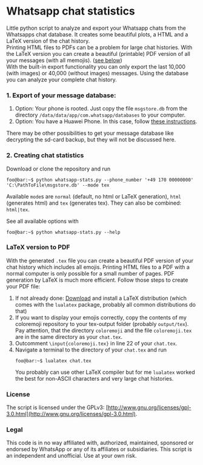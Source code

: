 # Whatsapp chat statistics
Little python script to analyze and export your Whatsapp chats from the Whatsapps chat database. It creates some beautiful plots, a HTML and a LaTeX version of the chat history.  
Printing HTML files to PDFs can be a problem for large chat histories. With the LaTeX version you can create a beautiful (printable) PDF version of all your messages (with all memojis). ([see below](#latex))  
With the built-in export functionality you can only export the last 10,000 (with images) or 40,000 (without images) messages. Using the database you can analyze your complete chat history.
### 1. Export of your message database:
1. Option: Your phone is rooted. Just copy the file `msgstore.db` from the directory `/data/data/app/com.whatsapp/databases` to your computer.
2. Option: You have a Huawei Phone. In this case, follow [these instructions](https://github.com/daandtu/whatsapp-chat-stats/blob/master/Huawei%20Export.md).

There may be other possibilities to get your message database like decrypting the sd-card backup, but they will not be discussed here.
### 2. Creating chat statistics
Download or clone the repository and run
```console
foo@bar:~$ python whatsapp-stats.py --phone_number '+49 170 00000000' 'C:\PathToFile\msgstore.db' --mode tex
```
Available `mode`s are `normal` (default, no html or LaTeX generation), `html` (generates html) and `tex` (generates tex). They can also be combined: `html|tex`.

See all available options with
```console
foo@bar:~$ python whatsapp-stats.py --help
```

### <a name="latex"></a>LaTeX version to PDF
With the generated `.tex` file you can create a beautiful PDF version of your chat history which includes all emojis. Printing HTML files to a PDF with a normal computer is only possible for a small number of pages. PDF generation by LaTeX is much more efficient. Follow those steps to create your PDF file:
  1. If not already done: [Download](https://www.latex-project.org/get/) and install a LaTeX distribution (which comes with the `lualatex` package, probably all common distributions do that)
  2. If you want to display your emojis correctly, copy the contents of my coloremoji repository to your tex-output folder (probably `output/tex`).  
  Pay attention, that the directory `coloremoji` and the file `coloremoji.tex` are in the same directory as your `chat.tex`.
  3. Outcomment `\input{coloremoji.tex}` in line 22 of your `chat.tex`.
  4. Navigate a terminal to the directory of your `chat.tex` and run
     ```console
     foo@bar:~$ lualatex chat.tex
     ```
     You probably can use other LaTeX compiler but for me `lualatex` worked the best for non-ASCII characters and very large chat histories.
  
### License
The script is licensed under the GPLv3: [http://www.gnu.org/licenses/gpl-3.0.html](http://www.gnu.org/licenses/gpl-3.0.html).
### Legal
This code is in no way affiliated with, authorized, maintained, sponsored or endorsed by WhatsApp or any of its affiliates or subsidiaries. This script is an independent and unofficial. Use at your own risk.
